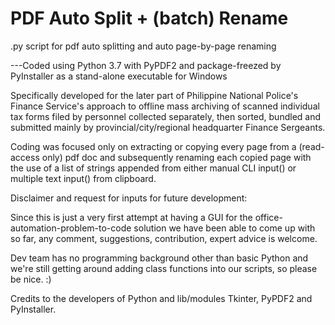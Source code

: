 # PDF Auto Split + (batch) Rename
.py script for pdf auto splitting and auto page-by-page renaming

---Coded using Python 3.7 with PyPDF2 and package-freezed by PyInstaller as a stand-alone executable for Windows

Specifically developed for the later part of Philippine National Police's Finance Service's approach to offline mass archiving of scanned individual tax forms filed by personnel collected separately, then sorted, bundled and submitted mainly by provincial/city/regional headquarter Finance Sergeants.

Coding was focused only on extracting or copying every page from a (read-access only) pdf doc and subsequently renaming each copied page with the use of a list of strings appended from either manual CLI input() or multiple text input() from clipboard.


Disclaimer and request for inputs for future development:

Since this is just a very first attempt at having a GUI for the office-automation-problem-to-code solution we have been able to come up with so far, any comment, suggestions, contribution, expert advice is welcome.

Dev team has no programming background other than basic Python and we're still getting around adding class functions into our scripts, so please be nice. :)

Credits to the developers of Python and lib/modules Tkinter, PyPDF2 and PyInstaller.
